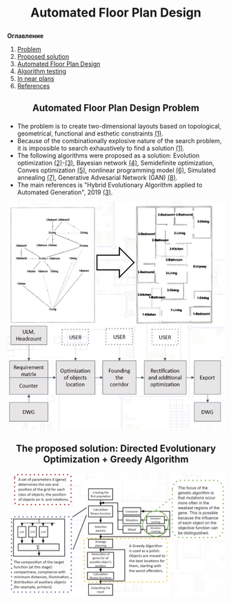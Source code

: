 # <p align="center">Automated Floor Plan Design</p>
**Оглавление**
1. [Problem](#Problem)
2. [Proposed solution](#solution)
3. [Automated Floor Plan Design](#auto_plan_design)
4. [Algorithm testing](#tests)
5. [In near plans](#plans)
6. [References](#references)

## <a name="Problem"></a><p align="center">Automated Floor Plan Design Problem</p>

* The problem is to create two-dimensional layouts based on topological, geometrical, functional and esthetic constraints [(1)](#first_reference).
* Because of the combinationally explosive nature of the search problem, it is impossible to search exhaustively to find a solution [(1)](#first_reference).
* The following algorithms were proposed as a solution: Evolution optimization [(2)](#second_reference)-[(3)](#third_reference), Bayesian network [(4)](#forth_reference), Semidefinite optimization, Conves optimization [(5)](#fifth_reference), nonlinear programming model [(6)](#sixth_reference), Simulated annealing [(7)](#sevence_reference), Generative Advesarial Network (GAN) [(8)](#eight_reference).
* The main references is "Hybrid Evolutionary Algorithm applied to Automated Generation", 2019 [(3)](#third_reference).  

![sd](images/problem.jpg)

## <a name="sulution"></a><p align="center">The proposed solution: Directed Evolutionary Optimization + Greedy Algorithm</p>

![This is image](images/solution.jpg)